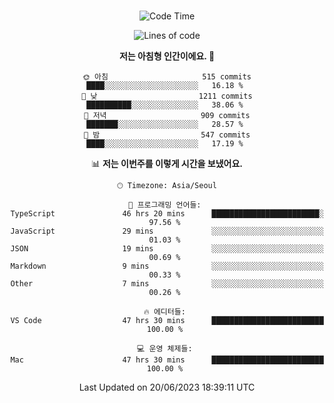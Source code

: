 <div align="center">

<br />

 <!--START_SECTION:waka-->
![Code Time](http://img.shields.io/badge/Code%20Time-845%20hrs%2018%20mins-blue)

![Lines of code](https://img.shields.io/badge/%EC%A0%80%EB%8A%94%20%EC%97%AC%ED%83%9C%EA%B9%8C%EC%A7%80%20-3.2%20million%20%EC%A4%84%EC%9D%98%20%EC%BD%94%EB%93%9C%EB%A5%BC%20%EC%9E%91%EC%84%B1%ED%96%88%EC%96%B4%EC%9A%94.-blue)

**저는 아침형 인간이에요. 🐤** 

```text
🌞 아침                     515 commits         ████░░░░░░░░░░░░░░░░░░░░░   16.18 % 
🌆 낮　                     1211 commits        ██████████░░░░░░░░░░░░░░░   38.06 % 
🌃 저녁                     909 commits         ███████░░░░░░░░░░░░░░░░░░   28.57 % 
🌙 밤　                     547 commits         ████░░░░░░░░░░░░░░░░░░░░░   17.19 % 
```


📊 **저는 이번주를 이렇게 시간을 보냈어요.** 

```text
🕑︎ Timezone: Asia/Seoul

💬 프로그래밍 언어들: 
TypeScript               46 hrs 20 mins      ████████████████████████░   97.56 % 
JavaScript               29 mins             ░░░░░░░░░░░░░░░░░░░░░░░░░   01.03 % 
JSON                     19 mins             ░░░░░░░░░░░░░░░░░░░░░░░░░   00.69 % 
Markdown                 9 mins              ░░░░░░░░░░░░░░░░░░░░░░░░░   00.33 % 
Other                    7 mins              ░░░░░░░░░░░░░░░░░░░░░░░░░   00.26 % 

🔥 에디터들: 
VS Code                  47 hrs 30 mins      █████████████████████████   100.00 % 

💻 운영 체제들: 
Mac                      47 hrs 30 mins      █████████████████████████   100.00 % 
```


 Last Updated on 20/06/2023 18:39:11 UTC
<!--END_SECTION:waka-->

</div>
